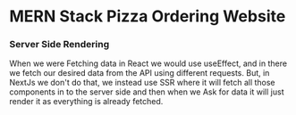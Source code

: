 # MERN Stack Pizza Ordering Website

### Server Side Rendering

When we were Fetching data in React we would use useEffect, and in there we fetch our desired data from the API using different requests. But, in NextJs we don't do that, we instead use SSR where it will fetch all those components in to the server side and then when we Ask for data it will just render it as everything is already fetched.
